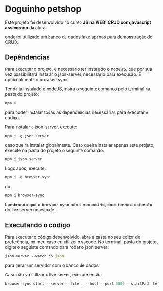 # Doguinho petshop

Este projeto foi desenvolvido no curso **JS na WEB: CRUD com javascript assincrono** da alura.

onde foi utilizado um banco de dados fake apenas para demonstração do CRUD.

## Depêndencias

Para executar o projeto, é necessário ter instalado o nodeJS, que por sua vez possibilitará instalar o json-server, necessário para execução. E opcionalmente o browser-sync.

Tendo já instalado o nodeJS, insira o seguinte comando pelo terminal na pasta do projeto:

```js
npm i
```

para poder instalar todas as dependências necessárias para executar o código.

Para instalar o json-server, execute:

```js
npm i -g json-server
```

caso queira instalar globalmente. Caso queira instalar apenas este projeto, execute na pasta do projeto o seguinte comando:

```js
npm i json-server
```

Logo após, execute:

```js
npm i -g browser-sync
```

ou

```js
npm i browser-sync
```

Lembrando que o browser-sync não é necessário, caso tenha a extensão do live server no vscode.

## Executando o código

Para executar o código desenvolvido, abra a pasta no seu editor de preferência, no meu caso eu utilizei o vscode. No terminal, pasta do projeto, digite o seguinte comando para rodar o json server:

```js
json-server --watch db.json
```

para gerar um servidor com o banco de dados.

Caso não vá utilizar o live server, execute então:

```js
browser-sync start --server --file . --host --port 5000 --startPath telas/lista_cliente.html
```
